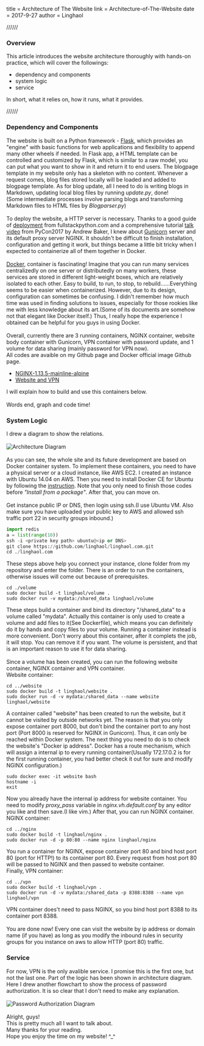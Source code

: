 
title = Architecture of The Website
link = Architecture-of-The-Website
date = 2017-9-27
author = Linghaol


//////


### Overview

This article introduces the website architecture thoroughly with hands-on practice, which will cover the followings:

- dependency and components
- system logic
- service

In short, what it relies on, how it runs, what it provides.<br>


//////


### Dependency and Components

The website is built on a Python framework - [Flask](http://flask.pocoo.org/), which provides an "engine" with basic functions for web applications and flexibility to append many other wheels if needed. In Flask app, a HTML template can be controlled and customized by Flask, which is similar to a raw model, you can put what you want to show in it and return it to end users. The blogpage template in my website only has a skeleton with no content. Whenever a request comes, blog files stored locally will be loaded and added to blogpage template. As for blog update, all I need to do is writing blogs in Markdown, updating local blog files by running *update.py*, done!<br>
(Some intermediate processes involve parsing blogs and transforming Markdown files to HTML files by *Blogparser.py*)<br>
<br>
To deploy the website, a HTTP server is necessary. Thanks to a good guide of [deployment](https://www.fullstackpython.com/deployment.html) from fullstackpython.com and a comprehensive tutorial [talk video](https://www.youtube.com/watch?v=vGphzPLemZE) from PyCon2017 by Andrew Baker, I knew about [Gunicorn](http://gunicorn.org/) server and its default proxy server NGINX. It shouldn't be difficult to finish installation, configuration and getting it work, but things became a little bit tricky when I expected to containerize all of them together in Docker.<br>
<br>
[Docker](https://www.docker.com/), container is fascinating! Imagine that you can run many services centralizedly on one server or distributedly on many workers, these services are stored in different light-weight boxes, which are relatively isolated to each other. Easy to build, to run, to stop, to rebuild......Everything seems to be easier when containerized. However, due to its design, configuration can sometimes be confusing. I didn't remember how much time was used in finding solutions to issues, especially for those rookies like me with less knowledge about its art.(Some of its documents are somehow not that elegant like Docker itself.) Thus, I really hope the experience I obtained can be helpful for you guys in using Docker.<br>
<br>
Overall, currently there are 3 running containers, NGINX container, website body container with Gunicorn, VPN container with password update, and 1 volume for data sharing (mainly password for VPN now).<br>
All codes are avaible on my Github page and Docker official image Github page.

- [NGINX-1.13.5-mainline-alpine](https://github.com/nginxinc/docker-nginx/tree/1d2e2ccae2f6e478f628f4091d8a5c36a122a157/mainline/alpine)
- [Website and VPN](https://github.com/linghaol/linghaol.com)

I will explain how to build and use this containers below.<br>
<br>
Words end, graph and code time!<br>

### System Logic

I drew a diagram to show the relations.<br>
<br>
![Architecture Diagram](../static/image/architecture-diagram.png)<br>
<br>
As you can see, the whole site and its future development are based on Docker container system. To implement these containers, you need to have a physical server or a cloud instance, like AWS EC2. I created an instance with Ubuntu 14.04 on AWS. Then you need to install Docker CE for Ubuntu by following the [instruction](https://docs.docker.com/engine/installation/linux/docker-ce/ubuntu/). Note that you only need to finish those codes before *"Install from a package"*. After that, you can move on.<br>
<br>
Get instance public IP or DNS, then login using ssh.(I use Ubuntu VM. Also make sure you have uploaded your public key to AWS and allowed ssh traffic port 22 in security groups inbound.)<br>

```python
import redis
a = list(range(10))
ssh -i <private key path> ubuntu@<ip or DNS>
git clone https://github.com/linghaol/linghaol.com.git
cd ./linghaol.com
```

These steps above help you connect your instance, clone folder from my repository and enter the folder. There is an order to run the containers, otherwise issues will come out because of prerequisites.<br>

```
cd ./volume
sudo docker build -t linghaol/volume .
sudo docker run -v mydata:/shared_data linghaol/volume
```

These steps build a container and bind its directory "/shared_data" to a volume called "mydata". Actually this container is only used to create a volume and add files to it(See Dockerfile), which means you can definitely do it by hands and copy files to your volume. Running a container instead is more convenient. Don't worry about this container, after it complets the job, it will stop. You can remove it if you want. The volume is persistent, and that is an important reason to use it for data sharing.<br>
<br>
Since a volume has been created, you can run the following website container, NGINX container and VPN container.<br>
Website container:<br>

```
cd ../website
sudo docker build -t linghaol/website .
sudo docker run -d -v mydata:/shared_data --name website linghaol/website
```

A container called "website" has been created to run the website, but it cannot be visited by outside networks yet. The reason is that you only expose container port 8000, but don't bind the container port to any host port (Port 8000 is reserved for NGINX in Gunicorn). Thus, it can only be reached within Docker system. The next thing you need to do is to check the website's "Docker ip address". Docker has a route mechanism, which will assign a internal ip to every running container(Usually 172.17.0.2 is for the first running container, you had better check it out for sure and modify NGINX configuration.)<br>

```
sudo docker exec -it website bash
hostname -i
exit
```

Now you already have the internal ip address for website container. You need to modify *proxy_pass* variable in *nginx.vh.default.conf* by any editor you like and then save.(I like vim.) After that, you can run NGINX container.<br>
NGINX container:

```
cd ../nginx
sudo docker build -t linghaol/nginx .
sudo docker run -d -p 80:80 --name nginx linghaol/nginx
```

You run a container for NGINX, expose container port 80 and bind host port 80 (port for HTTP!) to its container port 80. Every request from host port 80 will be passed to NGINX and then passed to website container.<br>
Finally, VPN container:

```
cd ../vpn
sudo docker build -t linghaol/vpn .
sudo docker run -d -v mydata:/shared_data -p 8388:8388 --name vpn linghaol/vpn
```

VPN container does't need to pass NGINX, so you bind host port 8388 to its container port 8388.<br>
<br>
You are done now! Every one can visit the website by ip address or domain name (if you have) as long as you modify the inbound rules in security groups for you instance on aws to allow HTTP (port 80) traffic.<br>

### Service
For now, VPN is the only avalible service. I promise this is the first one, but not the last one. Part of the logic has been shown in architecture diagram. Here I drew another flowchart to show the process of password authorization. It is so clear that I don't need to make any explanation.<br>
<br>
![Password Authorization Diagram](../static/image/password_authorization.png)<br>
<br>
Alright, guys!<br>
This is pretty much all I want to talk about.<br>
Many thanks for your reading.<br>
Hope you enjoy the time on my website! ^_^<br>
<br>